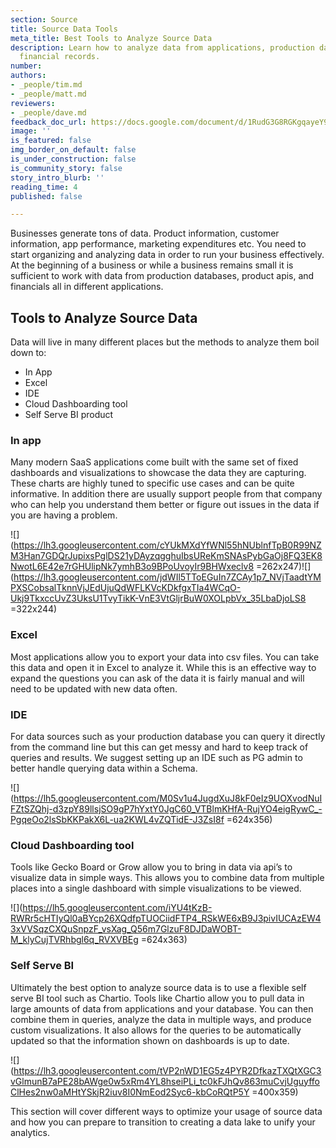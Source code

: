 ```yaml
---
section: Source
title: Source Data Tools
meta_title: Best Tools to Analyze Source Data
description: Learn how to analyze data from applications, production databases, and
  financial records.
number: 
authors:
- _people/tim.md
- _people/matt.md
reviewers:
- _people/dave.md
feedback_doc_url: https://docs.google.com/document/d/1RudG3G8RGKgqayeY9R89EcYi1Sob3LclEcGwfBywVlA/edit?usp=sharing
image: ''
is_featured: false
img_border_on_default: false
is_under_construction: false
is_community_story: false
story_intro_blurb: ''
reading_time: 4
published: false

---
```

Businesses generate tons of data. Product information, customer information, app performance, marketing expenditures etc. You need to start organizing and analyzing data in order to run your business effectively. At the beginning of a business or while a business remains small it is sufficient to work with data from production databases, product apis, and financials all in different applications.

## Tools to Analyze Source Data

Data will live in many different places but the methods to analyze them boil down to:

* In App
* Excel
* IDE
* Cloud Dashboarding tool
* Self Serve BI product

### In app

Many modern SaaS applications come built with the same set of fixed dashboards and visualizations to showcase the data they are capturing. These charts are highly tuned to specific use cases and can be quite informative. In addition there are usually support people from that company who can help you understand them better or figure out issues in the data if you are having a problem.  
  
![](https://lh3.googleusercontent.com/cYUkMXdYfWNl55hNUblnfTpB0R99NZM3Han7GDQrJupixsPglDS21yDAyzqgghuIbsUReKmSNAsPybGaOj8FQ3EK8NwotL6E42e7rGHUlipNk7ymhB3o9BPoUvoyIr9BHWxeclv8 =262x247)![](https://lh3.googleusercontent.com/jdWIl5TToEGuIn7ZCAy1p7_NVjTaadtYMPXSCobsalTknnVjJEdUjuQdWFLKVcKDkfgxTIa4WCqO-Ukj9TkxccUvZ3UksU1TvyTikK-VnE3VtGljrBuW0XOLpbVx_35LbaDjoLS8 =322x244)

### Excel

Most applications allow you to export your data into csv files. You can take this data and open it in Excel to analyze it. While this is an effective way to expand the questions you can ask of the data it is fairly manual and will need to be updated with new data often.

### IDE

For data sources such as your production database you can query it directly from the command line but this can get messy and hard to keep track of queries and results. We suggest setting up an IDE such as PG admin to better handle querying data within a Schema.

![](https://lh5.googleusercontent.com/M0Sv1u4JugdXuJ8kF0eIz9UOXvodNuIFZtSZQhj-d3zpY89llsjSO9gP7hYxtY0JgC60_VTBlmKHfA-RujYO4eigRywC_-PgqeOo2lsSbKKPakX6L-ua2KWL4vZQTidE-J3ZsI8f =624x356)

### Cloud Dashboarding tool

Tools like Gecko Board or Grow allow you to bring in data via api’s to visualize data in simple ways. This allows you to combine data from multiple places into a single dashboard with simple visualizations to be viewed.

![](https://lh5.googleusercontent.com/iYU4tKzB-RWRr5cHTIyQl0aBYcp26XQdfpTUOCiidFTP4_RSkWE6xB9J3pivIUCAzEW43xVVSqzCXQuSnpzF_vsXag_Q56m7GlzuF8DJDaWOBT-M_klyCujTVRhbgl6q_RVXVBEg =624x363)

### Self Serve BI

Ultimately the best option to analyze source data is to use a flexible self serve BI tool such as Chartio. Tools like Chartio allow you to pull data in large amounts of data from applications and your database. You can then combine them in queries, analyze the data in multiple ways, and produce custom visualizations. It also allows for the queries to be automatically updated so that the information shown on dashboards is up to date.

![](https://lh3.googleusercontent.com/tVP2nWD1EG5z4PYR2DfkazTXQtXGC3vGlmunB7aPE28bAWge0w5xRm4YL8hseiPLi_tc0kFJhQv863muCvjUguyffoClHes2nw0aMHtYSkjR2iuv8I0NmEod2Syc6-kbCoRQtP5Y =400x359)

This section will cover different ways to optimize your usage of source data and how you can prepare to transition to creating a data lake to unify your analytics.